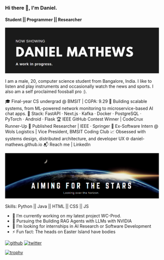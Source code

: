 ### Hi there 👋, I'm Daniel.
#### Student || Programmer || Researcher
![Student || Programmer || Christian](https://github.com/Daniel-Mathews/Daniel-Mathews/blob/main/Github%20banner%201.png?raw=true)

I am a male, 20, computer science student from Bangalore, India. I like to listen and play instruments and occasionally watch the news and sports. I also am a self proclaimed foosball pro :). 

🎓 Final-year CS undergrad @ BMSIT | CGPA: 9.29
🚀 Building scalable systems, from ML-powered network monitoring to microservice-based AI chat apps.
🔧 Stack: FastAPI · Next.js · Kafka · Docker · PostgreSQL · PyTorch · Android · Flask
🏆 IEEE GitHub Contest Winner | CodeCrux Runner-Up
🔬 Published Researcher | IEEE · Springer
👥 Ex-Software Intern @ Wols Logistics | Vice President, BMSIT Coding Club
📈 Obsessed with systems design, distributed architecture, and developer UX
🌐 daniel-mathews.github.io
📬 Reach me | LinkedIn

![](https://github.com/Daniel-Mathews/Daniel-Mathews/blob/main/Github%20banner%202.png?raw=true)


Skills: Python || Java || HTML || CSS || JS

- 🔭 I’m currently working on my latest project WC-Prod. 
- 🌱 Pursuing the Building RAG Agents with LLMs with NVIDIA 
- 🤔 I’m looking for internships in AI Research or Software Development
- ⚡ Fun fact: The heads on Easter Island have bodies 


[<img src='https://cdn.jsdelivr.net/npm/simple-icons@3.0.1/icons/github.svg' alt='github' height='40'>](https://github.com/Daniel-Mathews)  [<img src='https://cdn.jsdelivr.net/npm/simple-icons@3.0.1/icons/twitter.svg' alt='twitter' height='40'>](https://twitter.com/DanielMathewss)  

[![trophy](https://github-profile-trophy.vercel.app/?username=Daniel-Mathews)](https://github.com/ryo-ma/github-profile-trophy)




